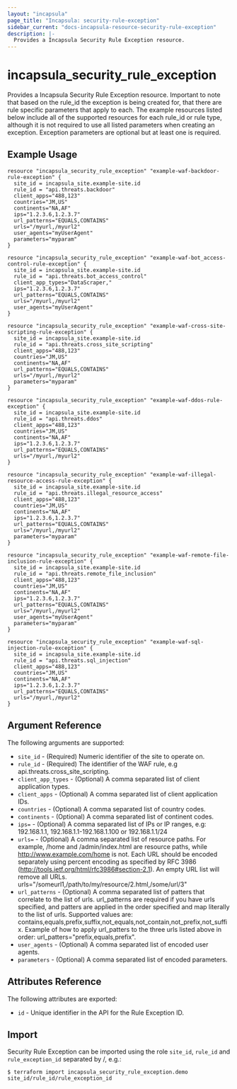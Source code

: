 ```yaml
---
layout: "incapsula"
page_title: "Incapsula: security-rule-exception"
sidebar_current: "docs-incapsula-resource-security-rule-exception"
description: |-
  Provides a Incapsula Security Rule Exception resource.
---
```


# incapsula_security_rule_exception

Provides a Incapsula Security Rule Exception resource.  Important to note that based on the rule_id the exception is being created for, that there are rule specific parameters that apply to each.  The example resources listed below include all of the supported resources for each rule_id or rule type, although it is not required to use all listed parameters when creating an exception. Exception parameters are optional but at least one is required.

## Example Usage

```hcl
resource "incapsula_security_rule_exception" "example-waf-backdoor-rule-exception" {
  site_id = incapsula_site.example-site.id
  rule_id = "api.threats.backdoor"
  client_apps="488,123"
  countries="JM,US"
  continents="NA,AF"
  ips="1.2.3.6,1.2.3.7"
  url_patterns="EQUALS,CONTAINS"
  urls="/myurl,/myurl2"
  user_agents="myUserAgent"
  parameters="myparam"
}

resource "incapsula_security_rule_exception" "example-waf-bot_access-control-rule-exception" {
  site_id = incapsula_site.example-site.id
  rule_id = "api.threats.bot_access_control"
  client_app_types="DataScraper,"
  ips="1.2.3.6,1.2.3.7"
  url_patterns="EQUALS,CONTAINS"
  urls="/myurl,/myurl2"
  user_agents="myUserAgent"
}

resource "incapsula_security_rule_exception" "example-waf-cross-site-scripting-rule-exception" {
  site_id = incapsula_site.example-site.id
  rule_id = "api.threats.cross_site_scripting"
  client_apps="488,123"
  countries="JM,US"
  continents="NA,AF"
  url_patterns="EQUALS,CONTAINS"
  urls="/myurl,/myurl2"
  parameters="myparam"
}

resource "incapsula_security_rule_exception" "example-waf-ddos-rule-exception" {
  site_id = incapsula_site.example-site.id
  rule_id = "api.threats.ddos"
  client_apps="488,123"
  countries="JM,US"
  continents="NA,AF"
  ips="1.2.3.6,1.2.3.7"
  url_patterns="EQUALS,CONTAINS"
  urls="/myurl,/myurl2"
}

resource "incapsula_security_rule_exception" "example-waf-illegal-resource-access-rule-exception" {
  site_id = incapsula_site.example-site.id
  rule_id = "api.threats.illegal_resource_access"
  client_apps="488,123"
  countries="JM,US"
  continents="NA,AF"
  ips="1.2.3.6,1.2.3.7"
  url_patterns="EQUALS,CONTAINS"
  urls="/myurl,/myurl2"
  parameters="myparam"
}

resource "incapsula_security_rule_exception" "example-waf-remote-file-inclusion-rule-exception" {
  site_id = incapsula_site.example-site.id
  rule_id = "api.threats.remote_file_inclusion"
  client_apps="488,123"
  countries="JM,US"
  continents="NA,AF"
  ips="1.2.3.6,1.2.3.7"
  url_patterns="EQUALS,CONTAINS"
  urls="/myurl,/myurl2"
  user_agents="myUserAgent"
  parameters="myparam"
}

resource "incapsula_security_rule_exception" "example-waf-sql-injection-rule-exception" {
  site_id = incapsula_site.example-site.id
  rule_id = "api.threats.sql_injection"
  client_apps="488,123"
  countries="JM,US"
  continents="NA,AF"
  ips="1.2.3.6,1.2.3.7"
  url_patterns="EQUALS,CONTAINS"
  urls="/myurl,/myurl2"
}
```

## Argument Reference

The following arguments are supported:

* `site_id` - (Required) Numeric identifier of the site to operate on.
* `rule_id` - (Required) The identifier of the WAF rule, e.g api.threats.cross_site_scripting.
* `client_app_types` - (Optional) A comma separated list of client application types.
* `client_apps` - (Optional) A comma separated list of client application IDs.
* `countries` - (Optional) A comma separated list of country codes.
* `continents` - (Optional) A comma separated list of continent codes.
* `ips=` - (Optional) A comma separated list of IPs or IP ranges, e.g: 192.168.1.1, 192.168.1.1-192.168.1.100 or 192.168.1.1/24
* `urls=` - (Optional) A comma separated list of resource paths. For example, /home and /admin/index.html are resource paths, while http://www.example.com/home is not. Each URL should be encoded separately using percent encoding as specified by RFC 3986 (http://tools.ietf.org/html/rfc3986#section-2.1).  An empty URL list will remove all URLs. urls="/someurl1,/path/to/my/resource/2.html,/some/url/3"
* `url_patterns` - (Optional) A comma separated list of patters that correlate to the list of urls.  url_patterns are required if you have urls specified, and patters are applied in the order specified and map literally to the list of urls. Supported values are: contains,equals,prefix,suffix,not_equals,not_contain,not_prefix,not_suffix.  Example of how to apply url_patters to the three urls listed above in order: url_patters="prefix,equals,prefix".  
* `user_agents` - (Optional) A comma separated list of encoded user agents.
* `parameters` - (Optional) A comma separated list of encoded parameters.

## Attributes Reference

The following attributes are exported:

* `id` - Unique identifier in the API for the Rule Exception ID.

## Import

Security Rule Exception can be imported using the role `site_id`, `rule_id` and `rule_exception_id` separated by /, e.g.:

```
$ terraform import incapsula_security_rule_exception.demo site_id/rule_id/rule_exception_id
```